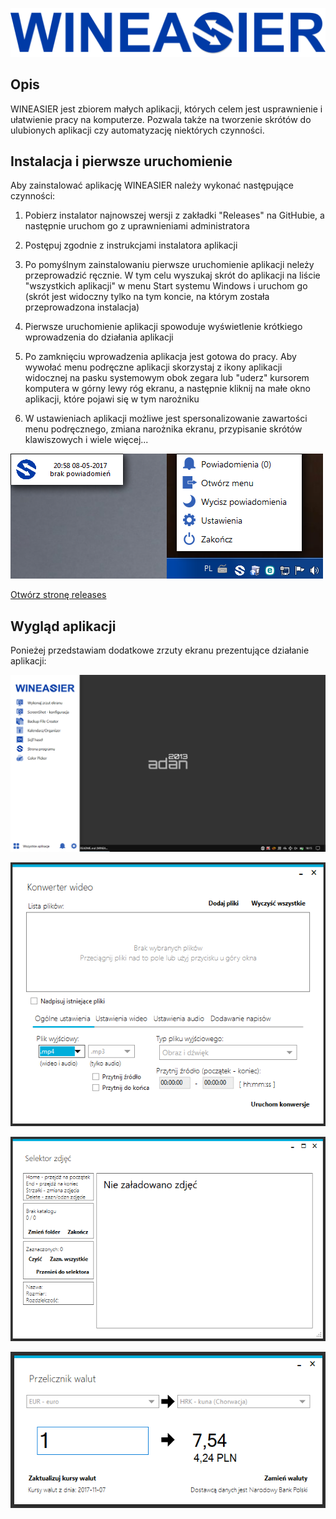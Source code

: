 <img src="web/napiscien.png" width="512px"></img>


## Opis
WINEASIER jest zbiorem małych aplikacji, których celem jest usprawnienie i ułatwienie pracy na komputerze. Pozwala także na tworzenie skrótów do ulubionych aplikacji czy automatyzację niektórych czynności.

## Instalacja i pierwsze uruchomienie
Aby zainstalować aplikację WINEASIER należy wykonać następujące czynności:

1. Pobierz instalator najnowszej wersji z zakładki "Releases" na GitHubie, a następnie uruchom go z uprawnieniami administratora

2. Postępuj zgodnie z instrukcjami instalatora aplikacji

3. Po pomyślnym zainstalowaniu pierwsze uruchomienie aplikacji neleży przeprowadzić ręcznie. W tym celu wyszukaj skrót do aplikacji na liście "wszystkich aplikacji" w menu Start systemu Windows i uruchom go (skrót jest widoczny tylko na tym koncie, na którym została przeprowadzona instalacja)

4. Pierwsze uruchomienie aplikacji spowoduje wyświetlenie krótkiego wprowadzenia do działania aplikacji

5. Po zamknięciu wprowadzenia aplikacja jest gotowa do pracy. Aby wywołać menu podręczne aplikacji skorzystaj z ikony aplikacji widocznej na pasku systemowym obok zegara lub "uderz" kursorem komputera w górny lewy róg ekranu, a następnie kliknij na małe okno aplikacji, które pojawi się w tym narożniku

6. W ustawieniach aplikacji możliwe jest spersonalizowanie zawartości menu podręcznego, zmiana narożnika ekranu, przypisanie skrótów klawiszowych i wiele więcej...

![instalacja narożnik](web/wstep1.png)

[Otwórz stronę releases](https://github.com/adan2013/WINEASIER/releases)

## Wygląd aplikacji
Ponieżej przedstawiam dodatkowe zrzuty ekranu prezentujące działanie aplikacji:

<img src="web/wineasier1.png" width="684px"></img>

<img src="web/wineasier2.png"></img>

<img src="web/wineasier3.png"></img>

<img src="web/wineasier4.png"></img>